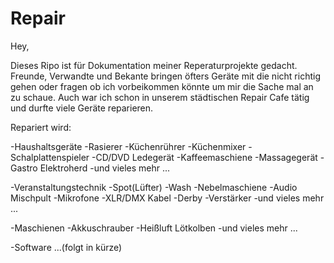 # Repair

Hey,

Dieses Ripo ist für Dokumentation meiner Reperaturprojekte gedacht.
Freunde, Verwandte und Bekante bringen öfters Geräte mit die nicht richtig
gehen oder fragen ob ich vorbeikommen könnte um mir die Sache mal an zu schaue.
Auch war ich schon in unserem städtischen Repair Cafe tätig und durfte viele Geräte reparieren. 



Repariert wird:

-Haushaltsgeräte
  -Rasierer
  -Küchenrührer
  -Küchenmixer
  -Schalplattenspieler
  -CD/DVD Ledegerät
  -Kaffeemaschiene
  -Massagegerät 
  -Gastro Elektroherd
  -und vieles mehr ...
  
-Veranstaltungstechnik
  -Spot(Lüfter)
  -Wash
  -Nebelmaschiene
  -Audio Mischpult
  -Mikrofone
  -XLR/DMX Kabel
  -Derby
  -Verstärker
  -und vieles mehr ...
  
-Maschienen
  -Akkuschrauber
  -Heißluft Lötkolben
  -und vieles mehr ...

-Software
  ...(folgt in kürze)
  

